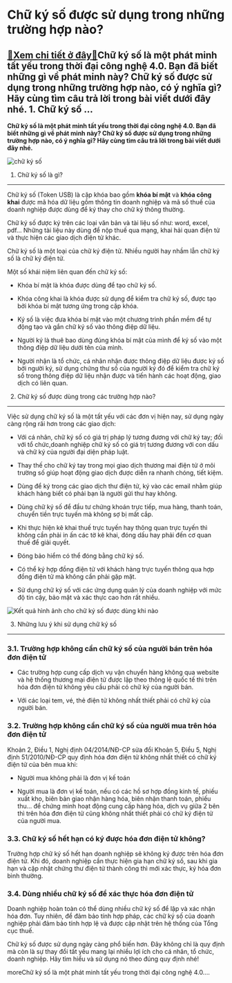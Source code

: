 Chữ ký số được sử dụng trong những trường hợp nào?
==================================================

[:gift:Xem chi tiết ở đây:gift:](https://hddtvn.com/chu-ky-so-duoc-su-dung-trong-nhung-truong-hop-nao/)Chữ ký số là một phát minh tất yếu trong thời đại công nghệ 4.0. Bạn đã biết những gì về phát minh này? Chữ ký số được sử dụng trong những trường hợp nào, có ý nghĩa gì? Hãy cùng tìm câu trả lời trong bài viết dưới đây nhé. 1. Chữ ký số …
----------------------------------------------------------------------------------------------------------------------------------------------------------------------------------------------------------------------------------------------

**Chữ ký số là một phát minh tất yếu trong thời đại công nghệ 4.0. Bạn đã biết những gì về phát minh này? Chữ ký số được sử dụng trong những trường hợp nào, có ý nghĩa gì? Hãy cùng tìm câu trả lời trong bài viết dưới đây nhé.**


![chữ ký số](https://hddtvn.com/wp-content/uploads/2021/01/2301__25747202_2312019.jpg)


1. Chữ ký số là gì?
-------------------


Chữ ký số (Token USB) là cặp khóa bao gồm **khóa bí mật** và **khóa công khai** được mã hóa dữ liệu gồm thông tin doanh nghiệp và mã số thuế của doanh nghiệp được dùng để ký thay cho chữ ký thông thường.


Chữ ký số được ký trên các loại văn bản và tài liệu số như: word, excel, pdf… Những tài liệu này dùng để nộp thuế qua mạng, khai hải quan điện tử và thực hiện các giao dịch điện tử khác.


Chữ ký số là một loại của chữ ký điện tử. Nhiều người hay nhầm lẫn chữ ký số là chữ ký điện tử.


Một số khái niệm liên quan đến chữ ký số:




* Khóa bí mật là khóa được dùng để tạo chữ ký số.

* Khóa công khai là khóa được sử dụng để kiểm tra chữ ký số, được tạo bởi khóa bí mật tương ứng trong cặp khóa.

* Ký số là việc đưa khóa bí mật vào một chương trình phần mềm để tự động tạo và gắn chữ ký số vào thông điệp dữ liệu.

* Người ký là thuê bao dùng đúng khóa bí mật của mình để ký số vào một thông điệp dữ liệu dưới tên của mình.

* Người nhận là tổ chức, cá nhân nhận được thông điệp dữ liệu được ký số bởi người ký, sử dụng chứng thư số của người ký đó để kiểm tra chữ ký số trong thông điệp dữ liệu nhận được và tiến hành các hoạt động, giao dịch có liên quan.



2. Chữ ký số được dùng trong các trường hợp nào?
------------------------------------------------


Việc sử dụng chữ ký số là một tất yếu với các đơn vị hiện nay, sử dụng ngày càng rộng rãi hơn trong các giao dịch:




* Với cá nhân, chữ ký số có giá trị pháp lý tương đương với chữ ký tay; đối với tổ chức,doanh nghiệp chữ ký số có giá trị tương đương với con dấu và chữ ký của người đại diện pháp luật.

* Thay thế cho chữ ký tay trong mọi giao dịch thương mai điện tử ở môi trường số giúp hoạt động giao dịch được diễn ra nhanh chóng, tiết kiệm.

* Dùng để ký trong các giao dịch thư điện tử, ký vào các email nhằm giúp khách hàng biết có phải bạn là người gửi thư hay không.

* Dùng chữ ký số để đầu tư chứng khoán trực tiếp, mua hàng, thanh toán, chuyển tiền trực tuyến mà không sợ bị mất cắp.

* Khi thực hiện kê khai thuế trực tuyến hay thông quan trực tuyến thì không cần phải in ấn các tờ kê khai, đóng dấu hay phải đến cơ quan thuế để giải quyết.

* Đóng bảo hiểm có thể đóng bằng chữ ký số.

* Có thể ký hợp đồng điện tử với khách hàng trực tuyến thông qua hợp đồng điện tử mà không cần phải gặp mặt.

* Sử dụng chữ ký số với các ứng dụng quản lý của doanh nghiệp với mức độ tin cậy, bảo mật và xác thực cao hơn rất nhiều.



![Kết quả hình ảnh cho chữ ký số được dùng khi nào](https://hddtvn.com/wp-content/uploads/2021/01/chu-ky-so.jpg)


3. Những lưu ý khi sử dụng chữ ký số
------------------------------------


### 3.1. Trường hợp không cần chữ ký số của người bán trên hóa đơn điện tử




* Các trường hợp cung cấp dịch vụ vận chuyển hàng không qua website và hệ thống thương mại điện tử được lập theo thông lệ quốc tế thì trên hóa đơn điện tử không yêu cầu phải có chữ ký của người bán.

* Với các loại tem, vé, thẻ điện tử không nhất thiết phải có chữ ký của người bán.



### 3.2. Trường hợp không cần chữ ký số của người mua trên hóa đơn điện tử


Khoản 2, Điều 1, Nghị định 04/2014/NĐ-CP sửa đổi Khoản 5, Điều 5, Nghị định 51/2010/NĐ-CP quy định hóa đơn điện tử không nhất thiết có chữ ký điện tử của bên mua khi:




* Người mua không phải là đơn vị kế toán

* Người mua là đơn vị kế toán, nếu có các hồ sơ hợp đồng kinh tế, phiếu xuất kho, biên bản giao nhận hàng hóa, biên nhận thanh toán, phiếu thu… để chứng minh hoạt động cung cấp hàng hóa, dịch vụ giữa 2 bên thì trên hóa đơn điện tử cũng không nhất thiết phải có chữ ký điện tử của người mua.



### 3.3. Chữ ký số hết hạn có ký được hóa đơn điện tử không?


Trường hợp chữ ký số hết hạn doanh nghiệp sẽ không ký được trên hóa đơn điện tử. Khi đó, doanh nghiệp cần thực hiện gia hạn chữ ký số, sau khi gia hạn và cập nhật chứng thư điện tử thành công thì mới xác thực, ký hóa đơn bình thường.


### 3.4. Dùng nhiều chữ ký số để xác thực hóa đơn điện tử


Doanh nghiệp hoàn toàn có thể dùng nhiều chữ ký số để lập và xác nhận hóa đơn. Tuy nhiên, để đảm bảo tính hợp pháp, các chữ ký số của doanh nghiệp phải đảm bảo tính hợp lệ và được cập nhật trên hệ thống của Tổng cục thuế.


Chữ ký số được sử dụng ngày càng phổ biến hơn. Đây không chỉ là quy định mà còn là sự thay đổi tất yếu mang lại nhiều lợi ích cho cá nhân, tổ chức, doanh nghiệp. Hãy tìm hiểu và sử dụng nó theo đúng quy định nhé!



moreChữ ký số là một phát minh tất yếu trong thời đại công nghệ 4.0….

